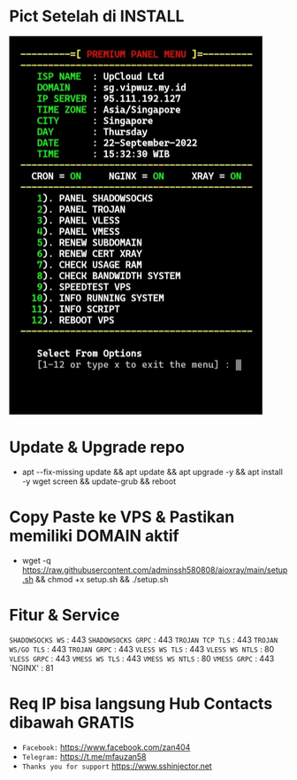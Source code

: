 # Pict Setelah di INSTALL

![alt text](https://raw.githubusercontent.com/adminssh580808/aioxray/main/pict/IMG_20220922_153642.jpg)
<br>

# Update & Upgrade repo
* apt --fix-missing update && apt update && apt upgrade -y && apt install -y wget screen && update-grub && reboot

# Copy Paste ke VPS & Pastikan memiliki DOMAIN aktif
* wget -q https://raw.githubusercontent.com/adminssh580808/aioxray/main/setup.sh && chmod +x setup.sh && ./setup.sh

# Fitur & Service
`SHADOWSOCKS WS`   : 443
`SHADOWSOCKS GRPC` : 443
`TROJAN TCP TLS`   : 443
`TROJAN WS/GO TLS` : 443
`TROJAN GRPC`      : 443
`VLESS WS TLS`     : 443
`VLESS WS NTLS`    : 80
`VLESS GRPC`       : 443
`VMESS WS TLS`     : 443
`VMESS WS NTLS`    : 80
`VMESS GRPC`       : 443
`NGINX'            : 81

# Req IP bisa langsung Hub Contacts dibawah GRATIS
* `Facebook:` https://www.facebook.com/zan404
* `Telegram:` https://t.me/mfauzan58
* `Thanks you for support` https://www.sshinjector.net
